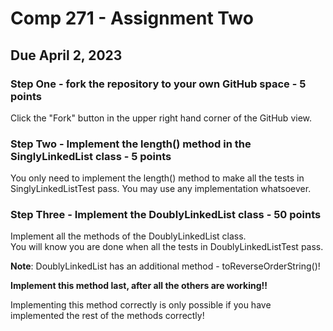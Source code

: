 # Comp 271 - Assignment Two

## Due April 2, 2023

### Step One - fork the repository to your own GitHub space - 5 points

Click the "Fork" button in the upper right hand corner of the GitHub view.

### Step Two - Implement the length() method in the SinglyLinkedList class - 5 points

You only need to implement the length() method to make all the tests in 
SinglyLinkedListTest pass.   You may use any implementation whatsoever.

### Step Three - Implement the DoublyLinkedList class - 50 points

Implement all the methods of the DoublyLinkedList class.  
You will know you are done when all the tests in DoublyLinkedListTest pass.
 
**Note**: DoublyLinkedList has an additional method - toReverseOrderString()!

**Implement this method last, after all the others are working!!**

Implementing this method correctly is only possible if you have implemented the rest of the 
methods correctly!

